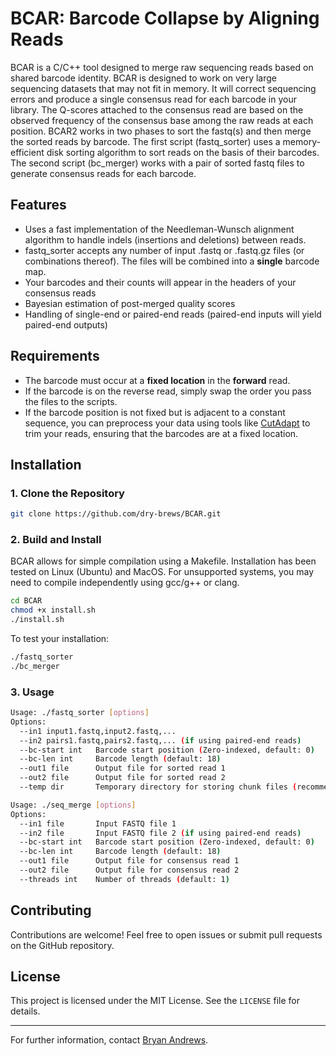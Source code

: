 # BCAR: Barcode Collapse by Aligning Reads

BCAR is a C/C++ tool designed to merge raw sequencing reads based on shared barcode identity.
BCAR is designed to work on very large sequencing datasets that may not fit in memory.
It will correct sequencing errors and produce a single consensus read for each barcode in your library.
The Q-scores attached to the consensus read are based on the observed frequency of the consensus base among the raw reads at each position.
BCAR2 works in two phases to sort the fastq(s) and then merge the sorted reads by barcode.
The first script (fastq_sorter) uses a memory-efficient disk sorting algorithm to sort reads on the basis of their barcodes.
The second script (bc_merger) works with a pair of sorted fastq files to generate consensus reads for each barcode. 

## Features
- Uses a fast implementation of the Needleman-Wunsch alignment algorithm to handle indels (insertions and deletions) between reads.
- fastq_sorter accepts any number of input .fastq or .fastq.gz files (or combinations thereof). The files will be combined into a **single** barcode map.
- Your barcodes and their counts will appear in the headers of your consensus reads
- Bayesian estimation of post-merged quality scores
- Handling of single-end or paired-end reads (paired-end inputs will yield paired-end outputs)

## Requirements
- The barcode must occur at a **fixed location** in the **forward** read.
- If the barcode is on the reverse read, simply swap the order you pass the files to the scripts. 
- If the barcode position is not fixed but is adjacent to a constant sequence, you can preprocess your data using tools like [CutAdapt](https://cutadapt.readthedocs.io/) to trim your reads, ensuring that the barcodes are at a fixed location.

## Installation

### 1. Clone the Repository
```bash
git clone https://github.com/dry-brews/BCAR.git

```

### 2. Build and Install
BCAR allows for simple compilation using a Makefile. Installation has been tested on Linux (Ubuntu) and MacOS. For unsupported systems, you may need to compile independently using gcc/g++ or clang.
```bash
cd BCAR
chmod +x install.sh
./install.sh
```

To test your installation:
```bash
./fastq_sorter
./bc_merger
```

### 3. Usage
```bash
Usage: ./fastq_sorter [options]
Options:
  --in1 input1.fastq,input2.fastq,...
  --in2 pairs1.fastq,pairs2.fastq,... (if using paired-end reads)
  --bc-start int   Barcode start position (Zero-indexed, default: 0)
  --bc-len int     Barcode length (default: 18)
  --out1 file      Output file for sorted read 1
  --out2 file      Output file for sorted read 2
  --temp dir       Temporary directory for storing chunk files (recommend .)

Usage: ./seq_merge [options]
Options:
  --in1 file       Input FASTQ file 1
  --in2 file       Input FASTQ file 2 (if using paired-end reads)
  --bc-start int   Barcode start position (Zero-indexed, default: 0)
  --bc-len int     Barcode length (default: 18)
  --out1 file      Output file for consensus read 1
  --out2 file      Output file for consensus read 2
  --threads int    Number of threads (default: 1)
```

## Contributing
Contributions are welcome! Feel free to open issues or submit pull requests on the GitHub repository.

## License
This project is licensed under the MIT License. See the `LICENSE` file for details.

---

For further information, contact [Bryan Andrews](mailto:andrewsb@uchicago.edu).


